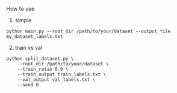 How to use

1. simple
```
python main.py --root_dir /path/to/your/dataset --output_file my_dataset_labels.txt
```
2. train vs val
```
python split_dataset.py \
    --root_dir /path/to/your/dataset \
    --train_ratio 0.9 \
    --train_output train_labels.txt \
    --val_output val_labels.txt \
    --seed 0
```
